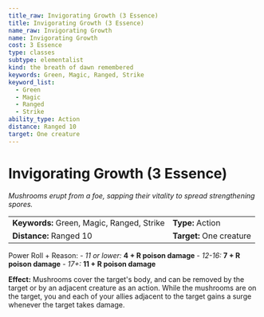 ```yaml
---
title_raw: Invigorating Growth (3 Essence)
title: Invigorating Growth (3 Essence)
name_raw: Invigorating Growth
name: Invigorating Growth
cost: 3 Essence
type: classes
subtype: elementalist
kind: the breath of dawn remembered
keywords: Green, Magic, Ranged, Strike
keyword_list:
  - Green
  - Magic
  - Ranged
  - Strike
ability_type: Action
distance: Ranged 10
target: One creature
---
```


# Invigorating Growth (3 Essence)

*Mushrooms erupt from a foe, sapping their vitality to spread strengthening spores.*

|                                            |                          |
| :----------------------------------------- | :----------------------- |
| **Keywords:** Green, Magic, Ranged, Strike | **Type:** Action         |
| **Distance:** Ranged 10                    | **Target:** One creature |

Power Roll + Reason: - *11 or lower:* **4 + R poison damage** - *12-16:* **7 + R poison damage** - *17+:* **11 + R poison damage**

**Effect:** Mushrooms cover the target's body, and can be removed by the target or by an adjacent creature as an action. While the mushrooms are on the target, you and each of your allies adjacent to the target gains a surge whenever the target takes damage.

